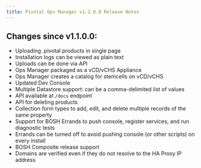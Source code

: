 ```yaml
---
title: Pivotal Ops Manager v1.2.0.0 Release Notes
---
```


## Changes since v1.1.0.0:

* Uploading .pivotal products in single page
* Installation logs can be viewed as plain text
* Uploads can be done via API
* Ops Manager packaged as a vCD/vCHS Appliance
* Ops Manager creates a catalog for stemcells on vCD/vCHS
* Updated Dev Console
* Multiple Datastore support: can be a comma-delimited list of values
* API available at `/docs` endpoint
* API for deleting products
* Collection form types to add, edit, and delete multiple records of the same property
* Support for BOSH Errands to push console, register services, and run diagnostic tests
* Errands can be turned off to avoid pushing console (or other scripts) on every install
* BOSH Composite release support
* Domains are verified even if they do not resolve to the HA Proxy IP address
